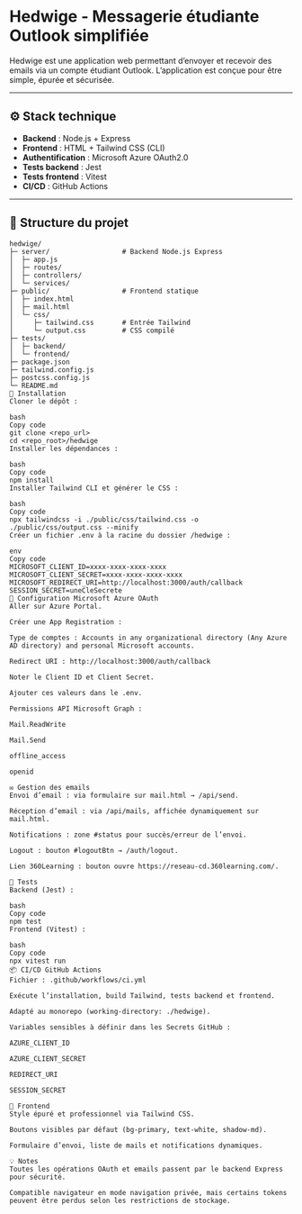 # Hedwige - Messagerie étudiante Outlook simplifiée

Hedwige est une application web permettant d’envoyer et recevoir des emails via un compte étudiant Outlook. L’application est conçue pour être simple, épurée et sécurisée.

---

## ⚙️ Stack technique

- **Backend** : Node.js + Express
- **Frontend** : HTML + Tailwind CSS (CLI)
- **Authentification** : Microsoft Azure OAuth2.0
- **Tests backend** : Jest
- **Tests frontend** : Vitest
- **CI/CD** : GitHub Actions

---

## 📂 Structure du projet

```text
hedwige/
├─ server/                  # Backend Node.js Express
│  ├─ app.js
│  ├─ routes/
│  ├─ controllers/
│  └─ services/
├─ public/                  # Frontend statique
│  ├─ index.html
│  ├─ mail.html
│  └─ css/
│     ├─ tailwind.css       # Entrée Tailwind
│     └─ output.css         # CSS compilé
├─ tests/
│  ├─ backend/
│  └─ frontend/
├─ package.json
├─ tailwind.config.js
├─ postcss.config.js
└─ README.md
🚀 Installation
Cloner le dépôt :

bash
Copy code
git clone <repo_url>
cd <repo_root>/hedwige
Installer les dépendances :

bash
Copy code
npm install
Installer Tailwind CLI et générer le CSS :

bash
Copy code
npx tailwindcss -i ./public/css/tailwind.css -o ./public/css/output.css --minify
Créer un fichier .env à la racine du dossier /hedwige :

env
Copy code
MICROSOFT_CLIENT_ID=xxxx-xxxx-xxxx-xxxx
MICROSOFT_CLIENT_SECRET=xxxx-xxxx-xxxx-xxxx
MICROSOFT_REDIRECT_URI=http://localhost:3000/auth/callback
SESSION_SECRET=uneCleSecrete
🔑 Configuration Microsoft Azure OAuth
Aller sur Azure Portal.

Créer une App Registration :

Type de comptes : Accounts in any organizational directory (Any Azure AD directory) and personal Microsoft accounts.

Redirect URI : http://localhost:3000/auth/callback

Noter le Client ID et Client Secret.

Ajouter ces valeurs dans le .env.

Permissions API Microsoft Graph :

Mail.ReadWrite

Mail.Send

offline_access

openid

✉️ Gestion des emails
Envoi d’email : via formulaire sur mail.html → /api/send.

Réception d’email : via /api/mails, affichée dynamiquement sur mail.html.

Notifications : zone #status pour succès/erreur de l’envoi.

Logout : bouton #logoutBtn → /auth/logout.

Lien 360Learning : bouton ouvre https://reseau-cd.360learning.com/.

🧪 Tests
Backend (Jest) :

bash
Copy code
npm test
Frontend (Vitest) :

bash
Copy code
npx vitest run
📦 CI/CD GitHub Actions
Fichier : .github/workflows/ci.yml

Exécute l’installation, build Tailwind, tests backend et frontend.

Adapté au monorepo (working-directory: ./hedwige).

Variables sensibles à définir dans les Secrets GitHub :

AZURE_CLIENT_ID

AZURE_CLIENT_SECRET

REDIRECT_URI

SESSION_SECRET

🎨 Frontend
Style épuré et professionnel via Tailwind CSS.

Boutons visibles par défaut (bg-primary, text-white, shadow-md).

Formulaire d’envoi, liste de mails et notifications dynamiques.

💡 Notes
Toutes les opérations OAuth et emails passent par le backend Express pour sécurité.

Compatible navigateur en mode navigation privée, mais certains tokens peuvent être perdus selon les restrictions de stockage.


